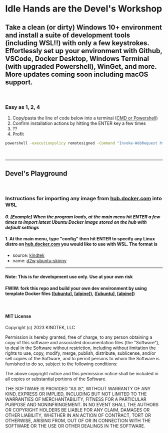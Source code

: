# Idle Hands are the Devel's Workshop

## Take a clean (or dirty) Windows 10+ environment and install a suite of development tools (including WSL!!) with only a few keystrokes. Effortlessly set up your environment with Github, VSCode, Docker Desktop, Windows Terminal (with upgraded Powershell), WinGet, and more. More updates coming soon including macOS support.

&nbsp;
&nbsp;

### Easy as 1, 2, 4

1. Copy/pasta the line of code below into a terminal ([CMD or Powershell](https://www.wikihow.com/Open-Terminal-in-Windows))
2. Confirm installation actions by hitting the ENTER key a few times
3. ??
4. Profit

``` bash
powershell -executionpolicy remotesigned -Command "Invoke-WebRequest https://raw.githubusercontent.com/kindtek/powershell-remote/devels-workshop/install.ps1 -OutFile install-kindtek-devels-workshop.ps1; powershell -executionpolicy remotesigned -File install-kindtek-devels-workshop.ps1"
```

<!-- ###### also found in [[copypasta.bat](scripts/powershell-remote/copypasta.bat)] -->

&nbsp;

-------

## Devel's Playground  

&nbsp;

### **Instructions for importing any image from [hub.docker.com](https://hub.docker.com/) into WSL**

#### *0. [Example] When the program loads, at the main menu hit ENTER a few times to import latest Ubuntu Docker image stored on the hub with default settings*

#### 1. At the main menu, type "config" then hit ENTER to specify any Linux distro on [hub.docker.com](https://hub.docker.com/) you would like to use with WSL. The format is

- source: [kindtek](https://hub.docker.com/u/kindtek)
- name: [d2w](https://hub.docker.com/r/kindtek/d2w/tags):[ubuntu-skinny](https://hub.docker.com/layers/kindtek/d2w/ubuntu-skinny/images/)

-------

#### Note: This is for development use only. Use at your own risk

#### FWIW: fork this repo and build your own dev environment by using template Docker files ([[ubuntu](docker-compose.ubuntu.yaml)], [[alpine](docker-compose.alpine.yaml)]), ([[ubuntu](dockerfile.ubuntu.yaml)], [[alpine](dockerfile.alpine.yaml)])

&nbsp;


#### MIT License

Copyright (c) 2023 KINDTEK, LLC

Permission is hereby granted, free of charge, to any person obtaining a copy
of this software and associated documentation files (the "Software"), to deal
in the Software without restriction, including without limitation the rights
to use, copy, modify, merge, publish, distribute, sublicense, and/or sell
copies of the Software, and to permit persons to whom the Software is
furnished to do so, subject to the following conditions:

The above copyright notice and this permission notice shall be included in all
copies or substantial portions of the Software.

THE SOFTWARE IS PROVIDED "AS IS", WITHOUT WARRANTY OF ANY KIND, EXPRESS OR
IMPLIED, INCLUDING BUT NOT LIMITED TO THE WARRANTIES OF MERCHANTABILITY,
FITNESS FOR A PARTICULAR PURPOSE AND NONINFRINGEMENT. IN NO EVENT SHALL THE
AUTHORS OR COPYRIGHT HOLDERS BE LIABLE FOR ANY CLAIM, DAMAGES OR OTHER
LIABILITY, WHETHER IN AN ACTION OF CONTRACT, TORT OR OTHERWISE, ARISING FROM,
OUT OF OR IN CONNECTION WITH THE SOFTWARE OR THE USE OR OTHER DEALINGS IN THE
SOFTWARE.
